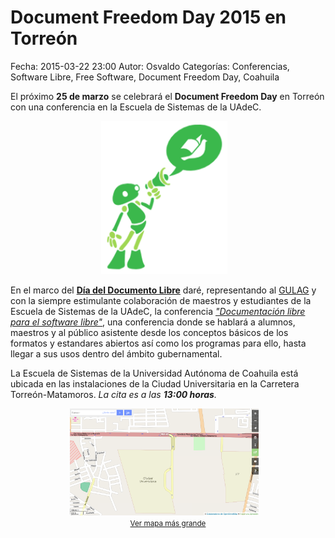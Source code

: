 Document Freedom Day 2015 en Torreón
==================================

Fecha: 2015-03-22 23:00
Autor: Osvaldo
Categorías: Conferencias, Software Libre, Free Software, Document Freedom Day, Coahuila

El próximo __25 de marzo__ se celebrará el __Document Freedom Day__ en Torreón con una conferencia en la Escuela de Sistemas de la UAdeC.

<!-- break -->

<center>
<img class="img-responsive" style="width:40%;height:auto;margin-right:12px;" src="2015-03-22-DFD2015/DFD-01.png" alt="DFD" width="325" height="250">
</center>

En el marco del [__Día del Documento Libre__](http://documentfreedom.org/index.es.html) daré, representando al [GULAG](http://www.gulag.org.mx/) y con la siempre estimulante colaboración de maestros y estudiantes de la Escuela de Sistemas de la UAdeC, la conferencia [_"Documentación libre para el software libre"_](http://documentfreedom.org/events/index.es.html), una conferencia donde se hablará a alumnos, maestros y al público asistente desde los conceptos básicos de los formatos y estandares abiertos así como los programas para ello, hasta llegar a sus usos dentro del ámbito gubernamental.

La Escuela de Sistemas de la Universidad Autónoma de Coahuila está ubicada en las instalaciones de la Ciudad Universitaria en la Carretera Torreón-Matamoros. _La cita es a las __13:00 horas__._

<center>

<a href="http://www.openstreetmap.org/#map=16/25.5288/-103.3335">
<img class="img-responsive" style="width:60%;height:auto;margin-right:12px;" src="2015-03-22-DFD2015/OSM-CU.png" alt="CU-UAdeC" width="325" height="250"><br/><small><a href="http://www.openstreetmap.org/#map=16/25.5288/-103.3335">Ver mapa más grande</a></small>
</a>
<br/>
</center>

<br />
